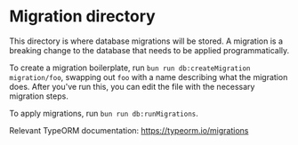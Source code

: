 # Migration directory

This directory is where database migrations will be stored. A migration is a breaking change to the database that needs
to be applied programmatically.

To create a migration boilerplate, run `bun run db:createMigration migration/foo`, swapping out `foo` with a name describing
what the migration does. After you've run this, you can edit the file with the necessary migration steps.

To apply migrations, run `bun run db:runMigrations`.

Relevant TypeORM documentation: https://typeorm.io/migrations
